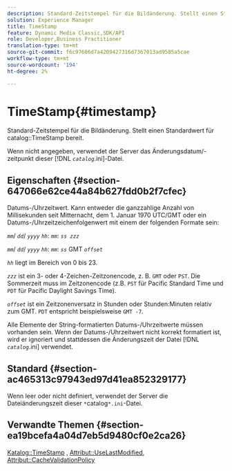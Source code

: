 ```yaml
---
description: Standard-Zeitstempel für die Bildänderung. Stellt einen Standardwert für den Katalog TimeStamp bereit.
solution: Experience Manager
title: TimeStamp
feature: Dynamic Media Classic,SDK/API
role: Developer,Business Practitioner
translation-type: tm+mt
source-git-commit: f6c97606d7a4209427316d7367013ad9585a5cae
workflow-type: tm+mt
source-wordcount: '194'
ht-degree: 2%

---
```



# TimeStamp{#timestamp}

Standard-Zeitstempel für die Bildänderung. Stellt einen Standardwert für catalog::TimeStamp bereit.

Wenn nicht angegeben, verwendet der Server das Änderungsdatum/-zeitpunkt dieser [!DNL *`catalog`*.ini]-Datei.

## Eigenschaften {#section-647066e62ce44a84b627fdd0b2f7cfec}

Datums-/Uhrzeitwert. Kann entweder die ganzzahlige Anzahl von Millisekunden seit Mitternacht, dem 1. Januar 1970 UTC/GMT oder ein Datums-/Uhrzeitzeichenfolgenwert mit einem der folgenden Formate sein:

*`mm`*/  *`dd`*/  *`yyyy`* *`hh`*:  *`mm`*:  *`ss zzz`*

*`mm`*/  *`dd`*/  *`yyyy`* *`hh`*:  *`mm`*:  *`ss`* GMT  *`offset`*

*`hh`* liegt im Bereich von 0 bis 23.

*`zzz`* ist ein 3- oder 4-Zeichen-Zeitzonencode, z. B.  `GMT` oder  `PST`. Die Sommerzeit muss im Zeitzonencode (z.B. `PST` für Pacific Standard Time und `PDT` für Pacific Daylight Savings Time).

*`offset`* ist ein Zeitzonenversatz in Stunden oder Stunden:Minuten relativ zum GMT. `PDT` entspricht beispielsweise `GMT -7`.

Alle Elemente der String-formatierten Datums-/Uhrzeitwerte müssen vorhanden sein. Wenn der Datums-/Uhrzeitwert nicht korrekt formatiert ist, wird er ignoriert und stattdessen die Änderungszeit der Datei [!DNL *`catalog`*.ini] verwendet.

## Standard {#section-ac465313c97943ed97d41ea852329177}

Wenn leer oder nicht definiert, verwendet der Server die Dateiänderungszeit dieser `*`catalog`*.ini`-Datei.

## Verwandte Themen {#section-ea19bcefa4a04d7eb5d9480cf0e2ca26}

[Katalog::TimeStamp](../../../../../is-api/image-catalog/image-serving-api-ref/c-image-catalog-reference/c-image-svg-data-reference/c-image-data-reference/r-timestamp-cat.md#reference-59a27b72f4cb4a53a3baba83214c4ded) ,  [Attribut::UseLastModified](../../../../../is-api/image-catalog/image-serving-api-ref/c-image-catalog-reference/c-attributes-reference/r-uselastmodified.md#reference-73ecc421e6864a38aec5a4775f06b8e8),  [Attribut::CacheValidationPolicy](../../../../../is-api/image-catalog/image-serving-api-ref/c-image-catalog-reference/c-attributes-reference/r-cachevalidationpolicy.md#reference-e55e52fd749041718a9af69fa2027b57)

